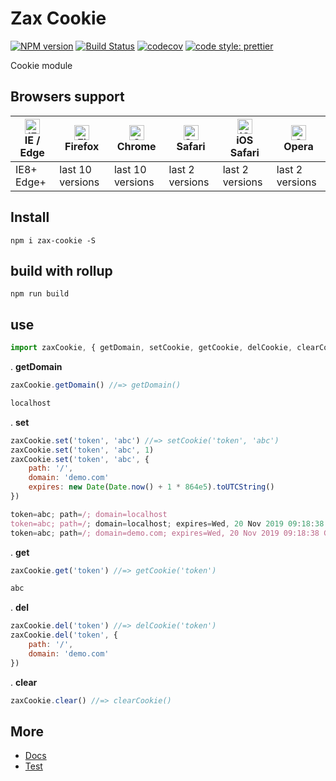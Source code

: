 # Zax Cookie

[![NPM version](https://img.shields.io/npm/v/zax-cookie.svg?style=flat)](https://www.npmjs.com/package/zax-cookie)
[![Build Status](https://travis-ci.org/Ipxxiao/zax-cookie.svg?branch=master)](https://travis-ci.org/Ipxxiao/zax-cookie)
[![codecov](https://codecov.io/gh/Ipxxiao/zax-cookie/branch/master/graph/badge.svg)](https://codecov.io/gh/Ipxxiao/zax-cookie)
[![code style: prettier](https://img.shields.io/badge/code_style-prettier-ff69b4.svg?style=flat-square)](https://github.com/prettier/prettier)

Cookie module

## Browsers support

| [<img src="https://raw.githubusercontent.com/alrra/browser-logos/master/src/edge/edge_48x48.png" alt="IE / Edge" width="24px" height="24px" />](http://godban.github.io/browsers-support-badges/)</br>IE / Edge | [<img src="https://raw.githubusercontent.com/alrra/browser-logos/master/src/firefox/firefox_48x48.png" alt="Firefox" width="24px" height="24px" />](http://godban.github.io/browsers-support-badges/)</br>Firefox | [<img src="https://raw.githubusercontent.com/alrra/browser-logos/master/src/chrome/chrome_48x48.png" alt="Chrome" width="24px" height="24px" />](http://godban.github.io/browsers-support-badges/)</br>Chrome | [<img src="https://raw.githubusercontent.com/alrra/browser-logos/master/src/safari/safari_48x48.png" alt="Safari" width="24px" height="24px" />](http://godban.github.io/browsers-support-badges/)</br>Safari | [<img src="https://raw.githubusercontent.com/alrra/browser-logos/master/src/safari-ios/safari-ios_48x48.png" alt="iOS Safari" width="24px" height="24px" />](http://godban.github.io/browsers-support-badges/)</br>iOS Safari | [<img src="https://raw.githubusercontent.com/alrra/browser-logos/master/src/opera/opera_48x48.png" alt="Opera" width="24px" height="24px" />](http://godban.github.io/browsers-support-badges/)</br>Opera |
| --------------------------------------------------------------------------------------------------------------------------------------------------------------------------------------------------------------- | ----------------------------------------------------------------------------------------------------------------------------------------------------------------------------------------------------------------- | ------------------------------------------------------------------------------------------------------------------------------------------------------------------------------------------------------------- | ------------------------------------------------------------------------------------------------------------------------------------------------------------------------------------------------------------- | ----------------------------------------------------------------------------------------------------------------------------------------------------------------------------------------------------------------------------- | --------------------------------------------------------------------------------------------------------------------------------------------------------------------------------------------------------- |
| IE8+ Edge+                                                                                                                                                                                                      | last 10 versions                                                                                                                                                                                                  | last 10 versions                                                                                                                                                                                              | last 2 versions                                                                                                                                                                                               | last 2 versions                                                                                                                                                                                                               | last 2 versions                                                                                                                                                                                           |

## Install

``` base
npm i zax-cookie -S
```

## build with rollup

``` base
npm run build 
```

## use

``` javascript
import zaxCookie, { getDomain, setCookie, getCookie, delCookie, clearCookie } from 'zax-cookie'
```


. **getDomain**
``` javascript
zaxCookie.getDomain() //=> getDomain()
```

``` javascript
localhost
```

. **set**
``` javascript
zaxCookie.set('token', 'abc') //=> setCookie('token', 'abc')
zaxCookie.set('token', 'abc', 1)
zaxCookie.set('token', 'abc', {
    path: '/',
    domain: 'demo.com'
    expires: new Date(Date.now() + 1 * 864e5).toUTCString()
})
```

``` javascript
token=abc; path=/; domain=localhost
token=abc; path=/; domain=localhost; expires=Wed, 20 Nov 2019 09:18:38 GMT
token=abc; path=/; domain=demo.com; expires=Wed, 20 Nov 2019 09:18:38 GMT
```

. **get**
``` javascript
zaxCookie.get('token') //=> getCookie('token')
```

``` javascript
abc
```

. **del**
``` javascript
zaxCookie.del('token') //=> delCookie('token')
zaxCookie.del('token', {
    path: '/',
    domain: 'demo.com'
})
```

. **clear**
``` javascript
zaxCookie.clear() //=> clearCookie()
```

## More
- [Docs](https://github.com/Ipxxiao/zax-cookie/tree/master/docs)
- [Test](https://github.com/Ipxxiao/zax-cookie/blob/master/__tests__/index.spec.ts)